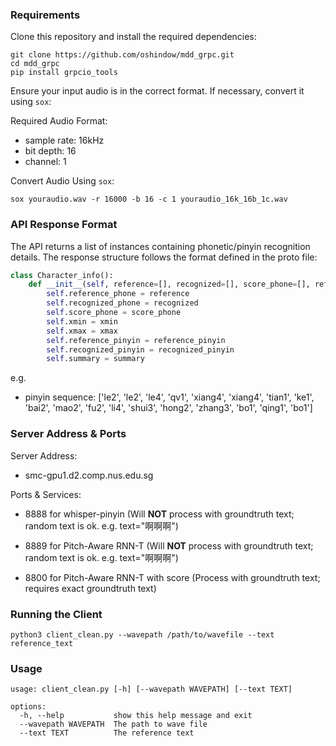 ### Requirements
Clone this repository and install the required dependencies:
``` shell
git clone https://github.com/oshindow/mdd_grpc.git
cd mdd_grpc
pip install grpcio_tools
```

Ensure your input audio is in the correct format. If necessary, convert it using `sox`:

Required Audio Format:

- sample rate: 16kHz
- bit depth: 16
- channel: 1

Convert Audio Using `sox`:
```shell
sox youraudio.wav -r 16000 -b 16 -c 1 youraudio_16k_16b_1c.wav
```

### API Response Format
The API returns a list of instances containing phonetic/pinyin recognition details. The response structure follows the format defined in the proto file:
```python
class Character_info():
    def __init__(self, reference=[], recognized=[], score_phone=[], reference_pinyin=[], recognized_pinyin=[], summary='', xmin=0, xmax=0):
        self.reference_phone = reference
        self.recognized_phone = recognized
        self.score_phone = score_phone 
        self.xmin = xmin
        self.xmax = xmax
        self.reference_pinyin = reference_pinyin
        self.recognized_pinyin = recognized_pinyin
        self.summary = summary
```
e.g.
- pinyin sequence: ['le2', 'le2', 'le4', 'qv1', 'xiang4', 'xiang4', 'tian1', 'ke1', 'bai2', 'mao2', 'fu2', 'li4', 'shui3', 'hong2', 'zhang3', 'bo1', 'qing1', 'bo1']

### Server Address & Ports
Server Address:
- smc-gpu1.d2.comp.nus.edu.sg

Ports & Services:
- 8888 for whisper-pinyin (Will **NOT** process with groundtruth text; random text is ok. e.g. text="啊啊啊")

- 8889 for Pitch-Aware RNN-T (Will **NOT** process with groundtruth text; random text is ok. e.g. text="啊啊啊")

- 8800 for Pitch-Aware RNN-T with score (Process with groundtruth text; requires exact groundtruth text)
### Running the Client

``` shell
python3 client_clean.py --wavepath /path/to/wavefile --text reference_text
```
### Usage
```
usage: client_clean.py [-h] [--wavepath WAVEPATH] [--text TEXT]

options:
  -h, --help           show this help message and exit
  --wavepath WAVEPATH  The path to wave file
  --text TEXT          The reference text
```
